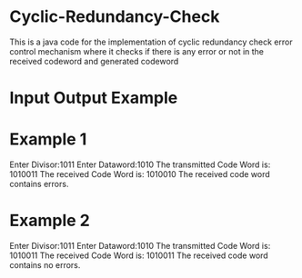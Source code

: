 # Cyclic-Redundancy-Check
This is a java code for the implementation of cyclic redundancy check error control mechanism where it checks if there is any error or not in the received codeword and generated codeword

# Input Output Example

# Example 1
Enter Divisor:1011
Enter Dataword:1010
The transmitted Code Word is: 1010011
The received Code Word is: 1010010
The received code word contains  errors.

# Example 2
Enter Divisor:1011
Enter Dataword:1010
The transmitted Code Word is: 1010011
The received Code Word is: 1010011
The received code word contains no errors.
